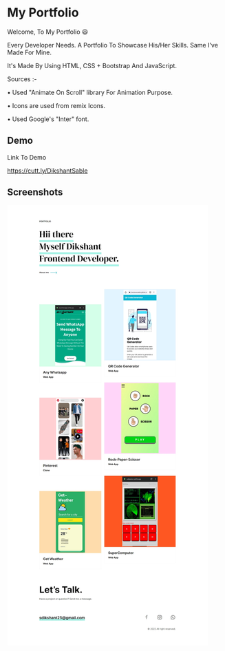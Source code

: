 
# My Portfolio 

Welcome,
To My Portfolio 😃

Every Developer Needs. A Portfolio To Showcase His/Her Skills. Same I've Made For Mine.

It's Made By Using HTML, CSS + Bootstrap And JavaScript.

Sources :-

• Used "Animate On Scroll" library For Animation Purpose.

• Icons are used from remix Icons.

• Used Google's "Inter" font.

## Demo

Link To Demo

https://cutt.ly/DikshantSable

## Screenshots

![App Screenshot](ss.jpeg)

